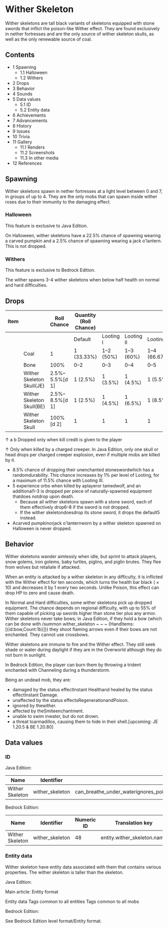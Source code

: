 # Wither Skeleton
Wither skeletons are tall black variants of skeletons equipped with stone swords that inflict the poison-like Wither effect. They are found exclusively in nether fortresses and are the only source of wither skeleton skulls, as well as the only renewable source of coal.

## Contents
- 1 Spawning
	- 1.1 Halloween
	- 1.2 Withers
- 2 Drops
- 3 Behavior
- 4 Sounds
- 5 Data values
	- 5.1 ID
	- 5.2 Entity data
- 6 Achievements
- 7 Advancements
- 8 History
- 9 Issues
- 10 Trivia
- 11 Gallery
	- 11.1 Renders
	- 11.2 Screenshots
	- 11.3 In other media
- 12 References

## Spawning
Wither skeletons spawn in nether fortresses at a light level between 0 and 7, in groups of up to 4. They are the only mobs that can spawn inside wither roses due to their immunity to the damaging effect.

### Halloween

  

This feature is exclusive to  Java Edition. 


On Halloween, wither skeletons have a 22.5% chance of spawning wearing a carved pumpkin and a 2.5% chance of spawning wearing a jack o'lantern. This is not dropped.

### Withers

  

This feature is exclusive to  Bedrock Edition. 


The wither spawns 3-4 wither skeletons when below half health on normal and hard difficulties.

## Drops
| Item |                           | Roll Chance    | Quantity (Roll Chance) |           |            |              |
|------|---------------------------|----------------|------------------------|-----------|------------|--------------|
|      |                           |                | Default                | Looting I | Looting II | Looting III  |
|      | Coal                      | 1              | 1 (33.33%)             | 1–2 (50%) | 1–3 (60%)  | 1–4 (66.67%) |
|      | Bone                      | 100%           | 0–2                    | 0–3       | 0–4        | 0–5          |
|      | Wither Skeleton Skull(JE) | 2.5%–5.5%[d 1] | 1 (2.5%)               | 1 (3.5%)  | 1 (4.5%)   | 1 (5.5%)     |
|      | Wither Skeleton Skull(BE) | 2.5%–8.5%[d 1] | 1 (2.5%)               | 1 (4.5%)  | 1 (6.5%)   | 1 (8.5%)     |
|      | Wither Skeleton Skull     | 100%[d 2]      | 1                      | 1         | 1          | 1            |


↑ a b Dropped only when kill credit is given to the player

↑ Only when killed by a charged creeper. In Java Edition, only one skull or head drops per charged creeper explosion, even if multiple mobs are killed by it.


- 8.5% chance of dropping their unenchanted stoneswordwhich has a randomdurability. This chance increases by 1% per level of Looting, for a maximum of 11.5% chance with Looting III.
- 5 experience orbs when killed by aplayeror tamedwolf, and an additional1–3 is dropped per piece of naturally-spawned equipment thatdoes notdrop upon death.
	- Because all wither skeletons spawn with a stone sword, each of them effectively drop6–8 if the sword is not dropped.
	- If the wither skeletondoesdrop its stone sword, it drops the default5 instead.
- Acarved pumpkinorjack o'lanternworn by a wither skeleton spawned on Halloween is never dropped.

## Behavior
Wither skeletons wander aimlessly when idle, but sprint to attack players, snow golems, iron golems, baby turtles, piglins, and piglin brutes. They flee from wolves but retaliate if attacked. 

When an entity is attacked by a wither skeleton in any difficulty, it is inflicted with the Wither effect for ten seconds, which turns the health bar black ( × 10) and decreases it by 1 every two seconds. Unlike Poison, this effect can drop HP to zero and cause death.

In Normal and Hard difficulties, some wither skeletons pick up dropped equipment. The chance depends on regional difficulty, with up to 55% of them capable of picking up swords higher than stone tier plus any armor. Wither skeletons never take bows; in Java Edition, if they hold a bow (which can be done with /summon wither_skeleton ~ ~ ~ {HandItems:[{id:bow,Count:1b}]}) they shoot flaming arrows even if their bows are not enchanted. They cannot use crossbows.

Wither skeletons are immune to fire and the Wither effect. They still seek shade or water during daylight if they are in the Overworld although they do not burn in sunlight.

In Bedrock Edition, the player can burn them by throwing a trident enchanted with Channeling during a thunderstorm.

Being an undead mob, they are: 

- damaged by the status effectInstant Healthand healed by the status effectInstant Damage.
- unaffected by the status effectsRegenerationandPoison.
- ignored by thewither.
- affected by theSmiteenchantment.
- unable to swim inwater, but do not drown.
- a threat toarmadillos, causing them to hide in their shell.‌[upcoming: JE 1.20.5 & BE 1.20.80]

## Data values
### ID
Java Edition:

| Name            | Identifier      | Entity tags                                                                                           | Translation key                  |
|-----------------|-----------------|-------------------------------------------------------------------------------------------------------|----------------------------------|
| Wither Skeleton | wither_skeleton | can_breathe_under_waterignores_poison_and_regeninverted_healing_and_harmskeletonsundeadwither_friends | entity.minecraft.wither_skeleton |

Bedrock Edition:

| Name            | Identifier      | Numeric ID | Translation key             |
|-----------------|-----------------|------------|-----------------------------|
| Wither Skeleton | wither_skeleton | 48         | entity.wither_skeleton.name |

### Entity data
Wither skeleton have entity data associated with them that contains various properties. The wither skeleton is taller than the skeleton.

Java Edition:

Main article: Entity format

 Entity data
Tags common to all entities
Tags common to all mobs

Bedrock Edition:

See Bedrock Edition level format/Entity format.
